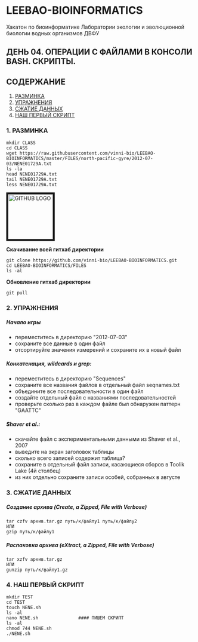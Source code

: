 # LEEBAO-BIOINFORMATICS

Хакатон по биоинформатике Лаборатории экологии и эволюционной биологии водных организмов ДВФУ

## ДЕНЬ 04. ОПЕРАЦИИ С ФАЙЛАМИ В КОНСОЛИ BASH. СКРИПТЫ.

## СОДЕРЖАНИЕ

1. [РАЗМИНКА](https://github.com/vinni-bio/LEEBAO-BIOINFORMATICS/blob/master/INSTRUCTIONS/DAY04_16DEC19_BASHFILES.md#1-%D1%80%D0%B0%D0%B7%D0%BC%D0%B8%D0%BD%D0%BA%D0%B0)
2. [УПРАЖНЕНИЯ](https://github.com/vinni-bio/LEEBAO-BIOINFORMATICS/blob/master/INSTRUCTIONS/DAY04_16DEC19_BASHFILES.md#2-%D1%83%D0%BF%D1%80%D0%B0%D0%B6%D0%BD%D0%B5%D0%BD%D0%B8%D1%8F)
3. [СЖАТИЕ ДАННЫХ](https://github.com/vinni-bio/LEEBAO-BIOINFORMATICS/blob/master/INSTRUCTIONS/DAY04_16DEC19_BASHFILES.md#3-%D1%81%D0%B6%D0%B0%D1%82%D0%B8%D0%B5-%D0%B4%D0%B0%D0%BD%D0%BD%D1%8B%D1%85)
4. [НАШ ПЕРВЫЙ СКРИПТ]()

### 1. РАЗМИНКА 

```
mkdir CLASS
cd CLASS
wget https://raw.githubusercontent.com/vinni-bio/LEEBAO-BIOINFORMATICS/master/FILES/north-pacific-gyre/2012-07-03/NENE01729A.txt
ls -la
head NENE01729A.txt
tail NENE01729A.txt
less NENE01729A.txt
```

<img src="https://github.githubassets.com/images/modules/logos_page/GitHub-Mark.png" 
alt="GITHUB LOGO" width="120" border="5" />

**Скачивание всей гитхаб директории**
```
git clone https://github.com/vinni-bio/LEEBAO-BIOINFORMATICS.git
cd LEEBAO-BIOINFORMATICS/FILES
ls -al
```

**Обновление гитхаб директории**
```
git pull
```

### 2. УПРАЖНЕНИЯ 

##### Начало игры
* переместитесь в директорию "2012-07-03"
* сохраните все данные в один файл
* отсортируйте значения измерений и сохраните их в новый файл

##### Конкатенация, wildcards и grep:
* переместитесь в директорию "Sequences"
* сохраните все названия файлов в отдельный файл seqnames.txt
* объедините все последовательности в один файл
* создайте отдельный файл с названиями последовательностей
* проверьте сколько раз в каждом файле был обнаружен паттерн "GAATTC"

##### Shaver et al.:
* скачайте файл с экспериментальными данными из Shaver et al., 2007
* выведите на экран заголовок таблицы
* сколько всего записей содержит таблица?
* сохраните в отдельный файл записи, касающиеся сборов в Toolik Lake (4й столбец)
* из них отдельно сохраните записи особей, собранных в августе

### 3. СЖАТИЕ ДАННЫХ

##### Создание архива (Create, a Zipped, File with Verbose)
```
tar czfv архив.tar.gz путь/к/файлу1 путь/к/файлу2
ИЛИ
gzip путь/к/файлу1 
```

##### Распаковка архива (eXtract, a Zipped, File with Verbose)
```
tar xzfv архив.tar.gz
ИЛИ
gunzip путь/к/файлу1.gz 
```

### 4. НАШ ПЕРВЫЙ СКРИПТ
```
mkdir TEST
cd TEST
touch NENE.sh
ls -al
nano NENE.sh               #### ПИШЕМ СКРИПТ
ls -al
chmod 744 NENE.sh
./NENE.sh
```
